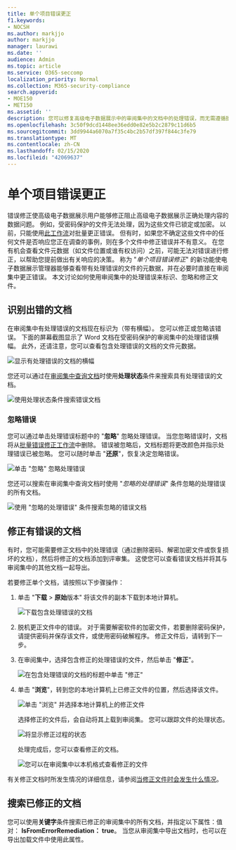 ```yaml
---
title: 单个项目错误更正
f1.keywords:
- NOCSH
ms.author: markjjo
author: markjjo
manager: laurawi
ms.date: ''
audience: Admin
ms.topic: article
ms.service: O365-seccomp
localization_priority: Normal
ms.collection: M365-security-compliance
search.appverid:
- MOE150
- MET150
ms.assetid: ''
description: 您可以修复高级电子数据展示中的审阅集中的文档中的处理错误，而无需遵循批量错误修正过程。
ms.openlocfilehash: 3c50f9dcd1448ee36edd0e82e5b2c2879c11d6b5
ms.sourcegitcommit: 3dd9944a6070a7f35c4bc2b57df397f844c3fe79
ms.translationtype: MT
ms.contentlocale: zh-CN
ms.lasthandoff: 02/15/2020
ms.locfileid: "42069637"
---
```

# <a name="single-item-error-remediation"></a>单个项目错误更正

错误修正使高级电子数据展示用户能够修正阻止高级电子数据展示正确处理内容的数据问题。 例如，受密码保护的文件无法处理，因为这些文件已锁定或加密。 以前，只能使用[此工作流](error-remediation-when-processing-data-in-advanced-ediscovery.md)对批量更正错误。 但有时，如果您不确定这些文件中的任何文件是否响应您正在调查的事例，则在多个文件中修正错误并不有意义。 在您有机会查看文件元数据（如文件位置或谁有权访问）之前，可能无法对错误进行修正，以帮助您提前做出有关响应的决策。 称为 "*单个项目错误修正*" 的新功能使电子数据展示管理器能够查看带有处理错误的文件的元数据，并在必要时直接在审阅集中更正错误。 本文讨论如何使用审阅集中的处理错误来标识、忽略和修正文件。

## <a name="identify-documents-with-errors"></a>识别出错的文档

在审阅集中有处理错误的文档现在标识为（带有横幅）。 您可以修正或忽略该错误。 下面的屏幕截图显示了 Word 文档在受密码保护的审阅集中的处理错误横幅。 此外，还请注意，您可以查看包含处理错误的文档的文件元数据。

![显示有处理错误的文档的横幅](../media/SIERimage1.png)

您还可以通过在[审阅集中查询文档](review-set-search.md)时使用**处理状态**条件来搜索具有处理错误的文档。

![使用处理状态条件搜索错误文档](../media/SIERimage2.png)

### <a name="ignore-errors"></a>忽略错误

您可以通过单击处理错误标题中的 "**忽略**" 忽略处理错误。 当您忽略错误时，文档将从[批量错误修正工作流](error-remediation-when-processing-data-in-advanced-ediscovery.md)中删除。 错误被忽略后，文档标题将更改颜色并指示处理错误已被忽略。 您可以随时单击 "**还原**"，恢复决定忽略错误。

![单击 "忽略" 忽略处理错误](../media/SIERimage3.png)

您还可以搜索在审阅集中查询文档时使用 "*忽略的处理错误*" 条件忽略的处理错误的所有文档。

![使用 "忽略的处理错误" 条件搜索忽略的错误文档](../media/SIERimage4.png)

## <a name="remediate-a-document-with-errors"></a>修正有错误的文档

有时，您可能需要修正文档中的处理错误（通过删除密码、解密加密文件或恢复损坏的文档），然后将修正的文档添加到评审集。 这使您可以查看错误文档并将其与审阅集中的其他文档一起导出。 

若要修正单个文档，请按照以下步骤操作：

1. 单击 "**下载** > **原始**版本" 将该文件的副本下载到本地计算机。

   ![下载包含处理错误的文档](../media/SIERimage5.png)

2. 脱机更正文件中的错误。 对于需要解密软件的加密文件，若要删除密码保护，请提供密码并保存该文件，或使用密码破解程序。 修正文件后，请转到下一步。

3. 在审阅集中，选择包含修正的处理错误的文件，然后单击 "**修正**"。

   ![在包含处理错误的文档的标题中单击 "修正"](../media/SIERimage6.png)


4. 单击 "**浏览**"，转到您的本地计算机上已修正文件的位置，然后选择该文件。

   ![单击 "浏览" 并选择本地计算机上的修正文件](../media/SIERimage7.png)

    选择修正的文件后，会自动将其上载到审阅集。 您可以跟踪文件的处理状态。

    ![将显示修正过程的状态](../media/SIERimage8.png)

   处理完成后，您可以查看修正的文档。

    ![您可以在审阅集中以本机格式查看修正的文件](../media/SIERimage9.png)

有关修正文档时所发生情况的详细信息，请参阅[当修正文件时会发生什么情况](error-remediation.md#what-happens-when-files-are-remediated)。

## <a name="search-for-remediated-documents"></a>搜索已修正的文档

您可以使用**关键字**条件搜索已修正的审阅集中的所有文档，并指定以下属性：值对： **IsFromErrorRemediation： true**。 当您从审阅集中导出文档时，也可以在导出加载文件中使用此属性。
